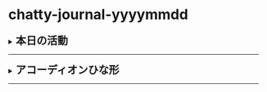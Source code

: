 # chatty-journal-yyyymmdd

<details>
<summary><h2 style="display:inline">本日の活動</h2></summary>
 <h3>早朝学習</h3>
 <ol>
  <li>暦APIを使っての和暦情報取得プログラムついに成功！
     <br>約３日間ほど悩み続けてようやく「APIを提供しているサーバー側の設定をしないと絶対にできないことが分かった」ことです。
     <br>見方によってはなんとも空しい姿に見えるでしょうが、本人は決して肩をがっくり落としているわけではありません。なぜなら、できないことが理解できたことにこそ価値ああるからです。
     <br>なのできっぱり断念しても後悔はなかったですが、これ以上深追いしないで別の発想ができないか挑戦してみました。その結果見つけたのが<a href="">このサイト</a>です。API提供者様自身が公開していらっしゃるサンプルコードをみつけたのです！
     <br>詳しい解説はここでは行いませんが別のリポジトリにてアップするつもりです。結論はばっちり上手くいきました。これをお手本に現在新しいシステムとしてリメイクしているところです。
  </li>
  <li></li>
 </ol>
 <ul>
  <li>記号付きリスト</li>
  <li></li>
 </ul>
</details>


<hr/>
<details>
<summary><h2 style="display:inline">アコーディオンひな形</h2></summary>
 <h3>タイトル</h3>
 <ol>
  <li>番号付きリスト</li>
  <li></li>
 </ol>
 <ul>
  <li>記号付きリスト</li>
  <li></li>
 </ul>
</details>

<hr/>


